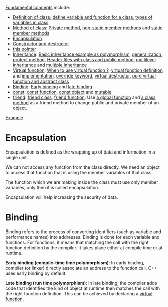 [Fundamental concepts](Fundamental%20concepts.md) include:
* [Definition of class](Fundamental%20concepts.md#what-is-class-), [define variable and function for a class](Fundamental%20concepts.md#define-variable-and-function-for-a-class), [types of variables in class](Fundamental%20concepts.md#types-of-class-variables)
* [Method of class](Method%20of%20class.md): [Private method](), [non-static member methods]() and [static member methods]()
* [Encapsulation](#encapsulation)
* [Constructor and destructor](Constructor%20and%20destructor)
* [this pointer](this%20pointer.md)
* [Inheritance](Inheritance.md): [Basic inheritance example as polymorphism](Inheritance/README.md#basic-inheritance-example), [generalization](Inheritance/README.md#generalization), [protect method](Inheritance/README.md#protect-method), [Header files with class and public method](), [multilevel inheritance]() and [multiple inheritance]()
* [Virtual function](Inheritance/Virtual%20function.md): [When to use virtual function ?](Inheritance/Virtual%20function.md#when-to-use-virtual-function-), [virtual function definition](Virtual%20function.md#virtual-function-definition) and [implementation](Inheritance/Virtual%20function.md#implementation), [override keyword](Inheritance/Virtual%20function.md#override-keyword), [virtual destructor](Inheritance/Virtual%20function.md#virtual-destructor), [pure virtual function and abstract class](Inheritance/Virtual%20function.md#pure-virtual-function-and-abstract-class)
* [Binding](#binding): [Early binding]() and [late binding]()
* [const](const.md): [const function](const.md#const-function), [const object](const.md#const-object) and [mutable]()
* [friend](friend.md): [friend class](friend.md#friend-class), [friend function](friend.md#friend-function): Use [a global function](friend.md#use-a-global-function-as-a-friend-method-to-change-public-and-private-member-of-an-object) and [a class method](friend.md#use-a-class-method-as-a-friend-method-to-change-public-and-private-member-of-an-object) as a friend method to change public and private member of an object.

[Example](Example)

# Encapsulation
Encapsulation is defined as the wrapping up of data and information in a single unit. 

We can not access any function from the class directly. We need an object to access that function that is using the member variables of that class. 

The function which we are making inside the class must use only member variables, only then it is called encapsulation.

Encapsulation will help increasing the security of data.

# Binding

Binding refers to the process of converting identifiers (such as variable and performance names) into addresses. Binding is done for each variable and functions. For functions, it means that matching the call with the right function definition by the compiler. It takes place either at compile time or at runtime.

**Early binding (compile-time time polymorphism)**: In early binding, compiler (or linker) directly associate an address to the function call. C++ uses early binding by default. 

**Late binding (run time polymorphism)**: In late binding, the compiler adds code that identifies the kind of object at runtime then matches the call with the right function definition. This can be achieved by declaring a [virtual function]().
